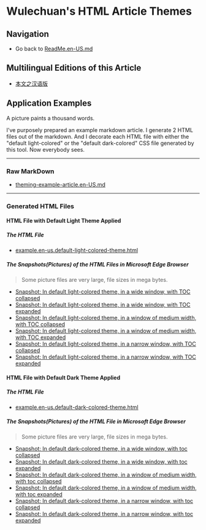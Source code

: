 <link rel="stylesheet" href="../../../源代码/发布的源代码/文章排版与配色方案集/层叠样式表/wulechuan-styles-for-html-via-markdown--vscode.default.min.css">

# Wulechuan&apos;s HTML Article Themes

## Navigation

- Go back to [ReadMe.en-US.md](./ReadMe.md)


## Multilingual Editions of this Article

- [本文之汉语版](../汉语/关于文章排版与配色效果示例集的说明.md)



## Application Examples

A picture paints a thousand words.

I've purposely prepared an example markdown article. I generate 2 HTML files out of the markdown. And I decorate each HTML file with either the "default light-colored" or the "default dark-colored" CSS file generated by this tool. Now everybody sees.

-----

### Raw MarkDown

- [theming-example-article.en-US.md](../../文章排版与配色效果示例集/原始的-markdown-格式的文章/theming-example-article.en-US.md)

-----


### Generated HTML Files

#### HTML File with Default Light Theme Applied

##### The HTML File

- [example.en-us.default-light-colored-theme.html](../../文章排版与配色效果示例集/以-html-格式渲染好的文章成品/html/example.en-us.default-light-colored-theme.html)

##### The Snapshots(Pictures) of the HTML Files in Microsoft Edge Browser

> Some picture files are very large, file sizes in mega bytes.

- [Snapshot: In default light-colored theme, in a wide window, with TOC collapsed](../../文章排版与配色效果示例集/以-html-格式渲染好的文章成品/各文章最终呈现效果之截图/example_en-US_default-light-colored-theme_1-in-a-wide-window_with-toc-collapsed.png)
- [Snapshot: In default light-colored theme, in a wide window, with TOC expanded](../../文章排版与配色效果示例集/以-html-格式渲染好的文章成品/各文章最终呈现效果之截图/example_en-US_default-light-colored-theme_1-in-a-wide-window_with-toc-expanded.png)
- [Snapshot: In default light-colored theme, in a window of medium width, with TOC collapsed](../../文章排版与配色效果示例集/以-html-格式渲染好的文章成品/各文章最终呈现效果之截图/example_en-US_default-light-colored-theme_2-in-a-window-of-medium-width_with-toc-collapsed.png)
- [Snapshot: In default light-colored theme, in a window of medium width, with TOC expanded](../../文章排版与配色效果示例集/以-html-格式渲染好的文章成品/各文章最终呈现效果之截图/example_en-US_default-light-colored-theme_2-in-a-window-of-medium-width_with-toc-expanded.png)
- [Snapshot: In default light-colored theme, in a narrow window, with TOC collapsed](../../文章排版与配色效果示例集/以-html-格式渲染好的文章成品/各文章最终呈现效果之截图/example_en-US_default-light-colored-theme_3-in-a-narrow-window_with-toc-collapsed.png)
- [Snapshot: In default light-colored theme, in a narrow window, with TOC expanded](../../文章排版与配色效果示例集/以-html-格式渲染好的文章成品/各文章最终呈现效果之截图/example_en-US_default-light-colored-theme_3-in-a-narrow-window_with-toc-expanded.png)




#### HTML File with Default Dark Theme Applied

##### The HTML File

- [example.en-us.default-dark-colored-theme.html](../../文章排版与配色效果示例集/以-html-格式渲染好的文章成品/html/example.en-us.default-dark-colored-theme.html)

##### The Snapshots(Pictures) of the HTML File in Microsoft Edge Browser

> Some picture files are very large, file sizes in mega bytes.

- [Snapshot: In default dark-colored theme, in a wide window, with toc collapsed](../../文章排版与配色效果示例集/以-html-格式渲染好的文章成品/各文章最终呈现效果之截图/example_en-US_default-dark-colored-theme_1-in-a-wide-window_with-toc-collapsed.png)
- [Snapshot: In default dark-colored theme, in a wide window, with toc expanded](../../文章排版与配色效果示例集/以-html-格式渲染好的文章成品/各文章最终呈现效果之截图/example_en-US_default-dark-colored-theme_1-in-a-wide-window_with-toc-expanded.png)
- [Snapshot: In default dark-colored theme, in a window of medium width, with toc collapsed](../../文章排版与配色效果示例集/以-html-格式渲染好的文章成品/各文章最终呈现效果之截图/example_en-US_default-dark-colored-theme_2-in-a-window-of-medium-width_with-toc-collapsed.png)
- [Snapshot: In default dark-colored theme, in a window of medium width, with toc expanded](../../文章排版与配色效果示例集/以-html-格式渲染好的文章成品/各文章最终呈现效果之截图/example_en-US_default-dark-colored-theme_2-in-a-window-of-medium-width_with-toc-expanded.png)
- [Snapshot: In default dark-colored theme, in a narrow window, with toc collapsed](../../文章排版与配色效果示例集/以-html-格式渲染好的文章成品/各文章最终呈现效果之截图/example_en-US_default-dark-colored-theme_3-in-a-narrow-window_with-toc-collapsed.png)
- [Snapshot: In default dark-colored theme, in a narrow window, with toc expanded](../../文章排版与配色效果示例集/以-html-格式渲染好的文章成品/各文章最终呈现效果之截图/example_en-US_default-dark-colored-theme_3-in-a-narrow-window_with-toc-expanded.png)


